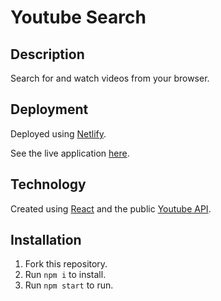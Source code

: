 # Youtube Search

## Description

Search for and watch videos from your browser.

## Deployment

Deployed using [Netlify](https://www.netlify.com/).

See the live application [here](https://agitated-khorana-510b64.netlify.app/).

## Technology

Created using [React](https://reactjs.org/) and the public [Youtube API](https://developers.google.com/youtube/v3).

## Installation

1. Fork this repository.
2. Run `npm i` to install.
3. Run `npm start` to run.
